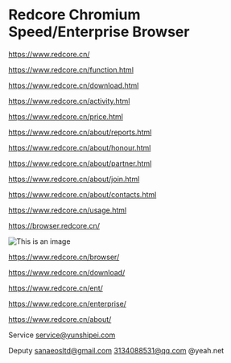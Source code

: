 # Redcore Chromium Speed/Enterprise Browser

https://www.redcore.cn/

https://www.redcore.cn/function.html

https://www.redcore.cn/download.html

https://www.redcore.cn/activity.html

https://www.redcore.cn/price.html

https://www.redcore.cn/about/reports.html

https://www.redcore.cn/about/honour.html

https://www.redcore.cn/about/partner.html

https://www.redcore.cn/about/join.html

https://www.redcore.cn/about/contacts.html

https://www.redcore.cn/usage.html

https://browser.redcore.cn/

![This is an image](https://tnimage.s3.hicloud.net.tw/photos/shares/5b7684d4400be.PNG)

https://www.redcore.cn/browser/

https://www.redcore.cn/download/

https://www.redcore.cn/ent/

https://www.redcore.cn/enterprise/

https://www.redcore.cn/about/

Service service@yunshipei.com

Deputy sanaeosltd@gmail.com 3134088531@qq.com @yeah.net
